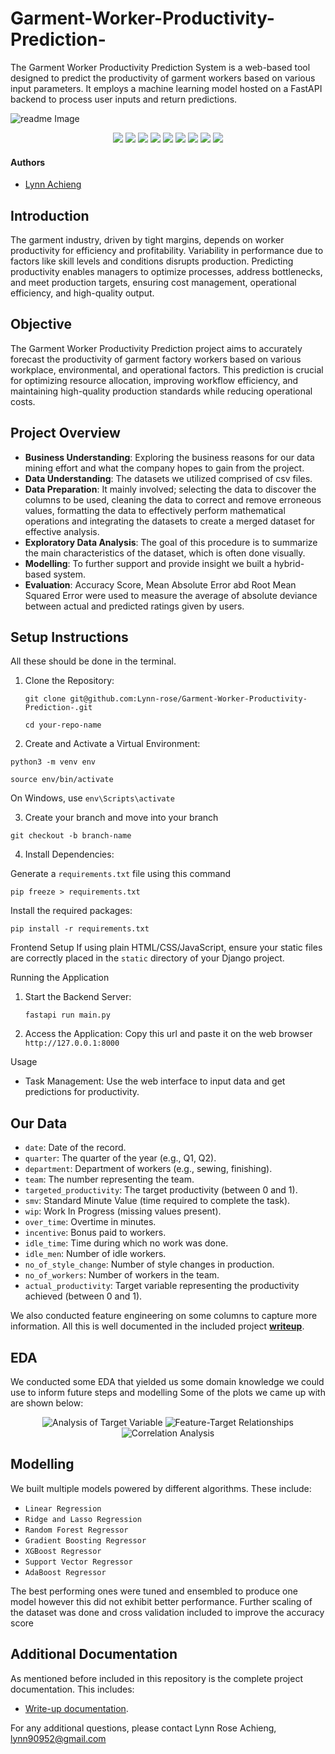 # Garment-Worker-Productivity-Prediction-
The Garment Worker Productivity Prediction System is a web-based tool designed to predict the productivity of garment workers based on various input parameters. It employs a machine learning model hosted on a FastAPI backend to process user inputs and return predictions.
<p>
    <img src="https://github.com/Lynn-rose/Garment-Worker-Productivity-Prediction-/blob/main/app/static/images/garment.jpeg" alt="readme Image"/>
</p>
<p align="center">
    <img src="https://img.shields.io/badge/-scikit--learn-F7931E?logo=scikit-learn&logoColor=white&style=flat-square">
    <img src="https://img.shields.io/badge/-Surprise-4B0082?logo=python&logoColor=white&style=flat-square">
    <img src="https://img.shields.io/badge/-Vercel-FF4B4B?logo=vercel&logoColor=white&style=flat-square">
    <img src="https://img.shields.io/badge/-Pandas-150458?logo=pandas&logoColor=white&style=flat-square">
    <img src="https://img.shields.io/badge/-NumPy-013243?logo=numpy&logoColor=white&style=flat-square">
    <img src="https://img.shields.io/badge/-NLTK-4EA94B?logo=python&logoColor=white&style=flat-square">
    <img src="https://img.shields.io/badge/-Seaborn-3776AB?logo=python&logoColor=white&style=flat-square">
    <img src="https://img.shields.io/badge/-Plotly-3F4F75?logo=plotly&logoColor=white&style=flat-square">
    <img src="https://img.shields.io/badge/-Django-3F4F75?logo=django&logoColor=white&style=flat-square">
</p>

#### Authors
* [Lynn Achieng](https://github.com/Lynn-rose)

## Introduction
The garment industry, driven by tight margins, depends on worker productivity for efficiency and profitability. Variability in performance due to factors like skill levels and conditions disrupts production. Predicting productivity enables managers to optimize processes, address bottlenecks, and meet production targets, ensuring cost management, operational efficiency, and high-quality output.

## Objective
The Garment Worker Productivity Prediction project aims to accurately forecast the productivity of garment factory workers based on various workplace, environmental, and operational factors. This prediction is crucial for optimizing resource allocation, improving workflow efficiency, and maintaining high-quality production standards while reducing operational costs.

## Project Overview
- **Business Understanding**: Exploring the business reasons for our data mining effort and what the company hopes to gain from the project.
- **Data Understanding**: The datasets we utilized comprised of csv files.
- **Data Preparation**: It mainly involved; selecting the data to discover the columns to be used, cleaning the data to correct and remove erroneous values, formatting the data to effectively perform mathematical operations and integrating the datasets to create a merged dataset for effective analysis.
- **Exploratory Data Analysis**: The goal of this procedure is to summarize the main characteristics of the dataset, which is often done visually.
- **Modelling**: To further support and provide insight we built a hybrid-based system.
- **Evaluation**: Accuracy Score, Mean Absolute Error abd Root Mean Squared Error were used to measure the average of absolute deviance between actual and predicted ratings given by users.

## Setup Instructions

All these should be done in the terminal.

1. Clone the Repository:

    `git clone git@github.com:Lynn-rose/Garment-Worker-Productivity-Prediction-.git`
    
     `cd your-repo-name`
     
2. Create and Activate a Virtual Environment:

 `python3 -m venv env`
 
 `source env/bin/activate`
 
 On Windows, use `env\Scripts\activate`
 
3. Create your branch and move into your branch

  `git checkout -b branch-name`
  
4. Install Dependencies:

Generate a `requirements.txt` file using this command

   `pip freeze > requirements.txt`
    
   Install the required packages:
    
   `pip install -r requirements.txt`

Frontend Setup
If using plain HTML/CSS/JavaScript, ensure your static files are correctly placed in the `static` directory of your Django project.

Running the Application
1. Start the Backend Server:

    `fastapi run main.py`
    
2. Access the Application:
    Copy this url and paste it on the web browser `http://127.0.0.1:8000`

Usage
- Task Management: Use the web interface to input data and get predictions for productivity.

## Our Data
* `date`: Date of the record.
* `quarter`: The quarter of the year (e.g., Q1, Q2).
* `department`: Department of workers (e.g., sewing, finishing).
* `team`: The number representing the team.
* `targeted_productivity`: The target productivity (between 0 and 1).
* `smv`: Standard Minute Value (time required to complete the task).
* `wip`: Work In Progress (missing values present).
* `over_time`: Overtime in minutes.
* `incentive`: Bonus paid to workers.
* `idle_time`: Time during which no work was done.
* `idle_men`: Number of idle workers.
* `no_of_style_change`: Number of style changes in production.
* `no_of_workers`: Number of workers in the team.
* `actual_productivity`: Target variable representing the productivity achieved (between 0 and 1).

We also conducted feature engineering on some columns to capture more information. All this is well documented in the included project [**writeup**](https://github.com/Lynn-rose/Garment-Worker-Productivity-Prediction-/blob/main/Garment%20worker.pdf).

## EDA

We conducted some EDA that yielded us some domain knowledge we could use to inform future steps and modelling
Some of the plots we came up with are shown below: 
<p align='center'>
    <img src="https://github.com/Lynn-rose/Garment-Worker-Productivity-Prediction-/blob/main/app/static/images/Screenshot%20from%202024-12-13%2005-50-43.png" alt="Analysis of Target Variable"/>
    <img src="https://github.com/Lynn-rose/Garment-Worker-Productivity-Prediction-/blob/main/app/static/images/Screenshot%20from%202024-12-13%2005-59-16.png" alt="Feature-Target Relationships"/>
    <img src="https://github.com/Lynn-rose/Garment-Worker-Productivity-Prediction-/blob/main/app/static/images/Screenshot%20from%202024-12-13%2006-10-05.png" alt="Correlation Analysis"/>
</p> 

## Modelling 

We built multiple models powered by different algorithms.
These include:
* `Linear Regression`
* `Ridge and Lasso Regression`
* `Random Forest Regressor`
* `Gradient Boosting Regressor`
* `XGBoost Regressor`
* `Support Vector Regressor`
* `AdaBoost Regressor`

The best performing ones were tuned and ensembled to produce one model however this did not exhibit better performance. Further scaling of the dataset was done and cross validation included to improve the accuracy score  

## Additional Documentation

As mentioned before included in this repository is the complete project documentation. This includes:
* [Write-up documentation](https://github.com/Lynn-rose/Garment-Worker-Productivity-Prediction-/blob/main/Garment%20worker.pdf).

For any additional questions, please contact Lynn Rose Achieng, lynn90952@gmail.com
